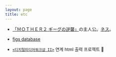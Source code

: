 ```yaml
---
layout: page
title: etc
---
```

 - <a href='https://www.nintendo.co.jp/n02/shvc/mb/index.html'>「ＭＯＴＨＥＲ２ ギーグの逆襲」</a>の主人公。<a href='https://www.nintendo.co.jp/n08/a2uj/mother2/hero/index.html'>ネス</a>。

 - <a href='http://figs4fun.com/Varieties.html'>figs database</a>

 + <a href='https://classroom.google.com/c/MjkyNDk2OTEzNjQ2'>`<디지털미디어워크샵 II>`</a> 연계 html 출력 프로젝트 💞
